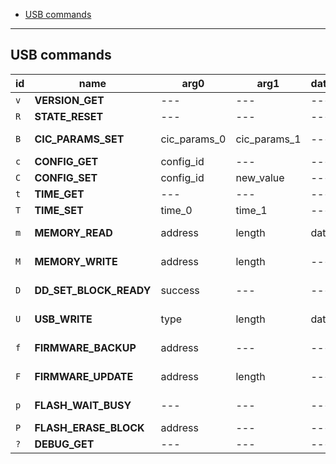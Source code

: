 - [USB commands](#usb-commands)

---

## USB commands

| id  | name                   | arg0         | arg1         | data | response         | description                                         |
| --- | ---------------------- | ------------ | ------------ | ---- | ---------------- | --------------------------------------------------- |
| `v` | **VERSION_GET**        | ---          | ---          | ---  | api_version      | Get command API version                             |
| `R` | **STATE_RESET**        | ---          | ---          | ---  | ---              | Reset entire flashcart state                        |
| `B` | **CIC_PARAMS_SET**     | cic_params_0 | cic_params_1 | ---  | ---              | Set CIC mode/seed/version/checksum                  |
| `c` | **CONFIG_GET**         | config_id    | ---          | ---  | current_value    | Get config option                                   |
| `C` | **CONFIG_SET**         | config_id    | new_value    | ---  | ---              | Set config option                                   |
| `t` | **TIME_GET**           | ---          | ---          | ---  | time             | Get current RTC value                               |
| `T` | **TIME_SET**           | time_0       | time_1       | ---  | ---              | Set RTC value                                       |
| `m` | **MEMORY_READ**        | address      | length       | data | ---              | Read data from specified memory address             |
| `M` | **MEMORY_WRITE**       | address      | length       | ---  | data             | Write data to specified memory address              |
| `D` | **DD_SET_BLOCK_READY** | success      | ---          | ---  | ---              | Notify flashcart about 64DD block readiness         |
| `U` | **USB_WRITE**          | type         | length       | data | N/A              | Send data to be received by app running on N64      |
| `f` | **FIRMWARE_BACKUP**    | address      | ---          | ---  | status/length    | Backup firmware to specified memory address         |
| `F` | **FIRMWARE_UPDATE**    | address      | length       | ---  | status           | Update firmware from specified memory address       |
| `p` | **FLASH_WAIT_BUSY**    | ---          | ---          | ---  | erase_block_size | Wait until flash ready / get flash block erase size |
| `P` | **FLASH_ERASE_BLOCK**  | address      | ---          | ---  | ---              | Start flash block erase                             |
| `?` | **DEBUG_GET**          | ---          | ---          | ---  | debug_data       | Get internal FPGA debug info                        |
